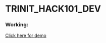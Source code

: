 # TRINIT_HACK101_DEV

### Working:
[Click here for demo](https://drive.google.com/drive/folders/1gOTMjlGP9RX1r3WmtwhH_QBpSDpxGN-M?usp=sharing)
